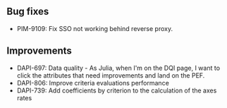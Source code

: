 ## Bug fixes

- PIM-9109: Fix SSO not working behind reverse proxy.

## Improvements

- DAPI-697: Data quality - As Julia, when I'm on the DQI page, I want to click the attributes that need improvements and land on the PEF.
- DAPI-806: Improve criteria evaluations performance
- DAPI-739: Add coefficients by criterion to the calculation of the axes rates
